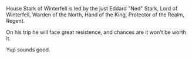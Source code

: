 House Stark of Winterfell is led by the just Eddard "Ned" Stark, Lord of
Winterfell, Warden of the North, Hand of the King, Protector of the Realm,
Regent.

On his trip he will face great resistence, and chances are it won't
be worth it.

Yup sounds good.
